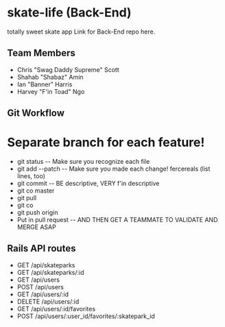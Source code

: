 # skate-life (Back-End)
totally sweet skate app
Link for Back-End repo here.

## Team Members
- Chris "Swag Daddy Supreme" Scott
- Shahab "Shabaz" Amin
- Ian "Banner" Harris
- Harvey "F'in Toad" Ngo

## Git Workflow 
# Separate branch for each feature!
- git status
-- Make sure you recognize each file
- git add --patch
-- Make sure you made each change! fercereals (list lines, too)
- git commit 
-- BE descriptive, VERY f'in descriptive
- git co master
- git pull
- git co <branchname>
- git push origin <branch>
- Put in pull request
-- AND THEN GET A TEAMMATE TO VALIDATE AND MERGE ASAP

## Rails API routes
- GET   /api/skateparks
- GET   /api/skateparks/:id
- GET   /api/users
- POST  /api/users
- GET /api/users/:id
- DELETE /api/users/:id
- GET /api/users/:id/favorites
- POST /api/users/:user_id/favorites/:skatepark_id